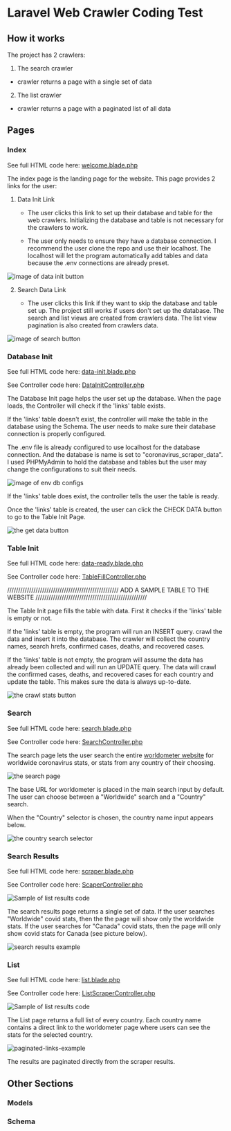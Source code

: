 # Laravel Web Crawler Coding Test

## How it works

The project has 2 crawlers:

1. The search crawler

- crawler returns a page with a single set of data

2. The list crawler

- crawler returns a page with a paginated list of all data

## Pages

### Index

See full HTML code here: [welcome.blade.php](https://github.com/markoco14/laravel-scraper/blob/main/resources/views/welcome.blade.php)

The index page is the landing page for the website. This page provides 2 links for the user:

1. Data Init Link

	- The user clicks this link to set up their database and table for the web crawlers. Initializing the database and table is not necessary for the crawlers to work.

	- The user only needs to ensure they have a database connection. I recommend the user clone the repo and use their localhost. The localhost will let the program automatically add tables and data because the .env connections are already preset.

![image of data init button](resources/images/choose-data-init.png)

2. Search Data Link

	- The user clicks this link if they want to skip the database and table set up. The project still works if users don't set up the database. The search and list views are created from crawlers data. The list view pagination is also created from crawlers data.

![image of search button](resources/images/choose-search-stats.png)

### Database Init

See full HTML code here: [data-init.blade.php](https://github.com/markoco14/laravel-scraper/blob/main/resources/views/data-init.blade.php)

See Controller code here: [DataInitController.php](https://github.com/markoco14/laravel-scraper/blob/main/app/Http/Controllers/DataInitController.php)


The Database Init page helps the user set up the database. When the page loads, the Controller will check if the 'links' table exists.

If the 'links' table doesn't exist, the controller will make the table in the database using the Schema. The user needs to make sure their database connection is properly configured.

The .env file is already configured to use localhost for the database connection. And the database is name is set to "coronavirus_scraper_data". I used PHPMyAdmin to hold the database and tables but the user may change the configurations to suit their needs.

![image of env db configs](/resources/images/env-db-configs.png)

If the 'links' table does exist, the controller tells the user the table is ready.

Once the 'links' table is created, the user can click the CHECK DATA button to go to the Table Init Page.

![the get data button](/resources/images/check-data-button.png)

### Table Init

See full HTML code here: [data-ready.blade.php](https://github.com/markoco14/laravel-scraper/blob/main/resources/views/data-ready.blade.php)

See Controller code here: [TableFillController.php](https://github.com/markoco14/laravel-scraper/blob/main/app/Http/Controllers/TableFillController.php)


///////////////////////////////////////////////////
ADD A SAMPLE TABLE TO THE WEBSITE
///////////////////////////////////////////////////

The Table Init page fills the table with data. First it checks if the 'links' table is empty or not.

If the 'links' table is empty, the program will run an INSERT query. crawl the data and insert it into the database. The crawler will collect the country names, search hrefs, confirmed cases, deaths, and recovered cases.

If the 'links' table is not empty, the program will assume the data has already been collected and will run an UPDATE query. The data will crawl the confirmed cases, deaths, and recovered cases for each country and update the table. This makes sure the data is always up-to-date. 

![the crawl stats button](/resources/images/crawl-stats-button.png)

### Search

See full HTML code here: [search.blade.php](https://github.com/markoco14/laravel-scraper/blob/main/resources/views/search.blade.php)

See Controller code here: [SearchController.php](https://github.com/markoco14/laravel-scraper/blob/main/app/Http/Controllers/SearchController.php)

The search page lets the user search the entire [worldometer website](https://www.worldometers.info/coronavirus/) for worldwide coronavirus stats, or stats from any country of their choosing. 

![the search page](/resources/images/search-page.png)

The base URL for worldometer is placed in the main search input by default. The user can choose between a "Worldwide" search and a "Country" search.

When the "Country" selector is chosen, the country name input appears below.

![the country search selector](/resources/images/country-search-selector.png)

### Search Results

See full HTML code here: [scraper.blade.php](https://github.com/markoco14/laravel-scraper/blob/main/resources/views/scraper.blade.php)

See Controller code here: [ScaperController.php](https://github.com/markoco14/laravel-scraper/blob/main/app/Http/Controllers/ScraperController.php)

![Sample of list results code](resources/images/single-results-html.png)

The search results page returns a single set of data. If the user searches "Worldwide" covid stats, then the the page will show only the worldwide stats. If the user searches for "Canada" covid stats, then the page will only show covid stats for Canada (see picture below).

![search results example](/resources/images/search-results-page.png)

### List

See full HTML code here: [list.blade.php](https://github.com/markoco14/laravel-scraper/blob/main/resources/views/list.blade.php)

See Controller code here: [ListScraperController.php](https://github.com/markoco14/laravel-scraper/blob/main/app/Http/Controllers/ListScraperController.php)

![Sample of list results code](resources/images/list-results-html.png)

The List page returns a full list of every country. Each country name contains a direct link to the worldometer page where users can see the stats for the selected country.

![paginated-links-example](/resources/images/links-page.png)

The results are paginated directly from the scraper results. 


## Other Sections

### Models

### Schema 

